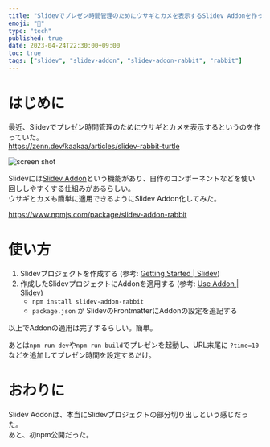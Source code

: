 ```yaml
---
title: "Slidevでプレゼン時間管理のためにウサギとカメを表示するSlidev Addonを作った"
emoji: "🐇"
type: "tech"
published: true
date: 2023-04-24T22:30:00+09:00
toc: true
tags: ["slidev", "slidev-addon", "slidev-addon-rabbit", "rabbit"]
---
```



# はじめに

最近、Slidevでプレゼン時間管理のためにウサギとカメを表示するというのを作っていた。  
https://zenn.dev/kaakaa/articles/slidev-rabbit-turtle

![screen shot](https://blog.kaakaa.dev/images/posts/tech/slidev-rabbit-turtle/screen.gif)

Slidevには[Slidev Addon](https://sli.dev/addons/write-an-addon.html)という機能があり、自作のコンポーネントなどを使い回ししやすくする仕組みがあるらしい。  
ウサギとカメも簡単に適用できるようにSlidev Addon化してみた。

https://www.npmjs.com/package/slidev-addon-rabbit

# 使い方

1. Slidevプロジェクトを作成する (参考: [Getting Started \| Slidev](https://sli.dev/guide/))
2. 作成したSlidevプロジェクトにAddonを適用する (参考: [Use Addon \| Slidev](https://sli.dev/addons/use.html))
   - `npm install slidev-addon-rabbit`
   - `package.json` か SlidevのFrontmatterにAddonの設定を追記する

以上でAddonの適用は完了するらしい。簡単。

あとは`npm run dev`や`npm run build`でプレゼンを起動し、URL末尾に `?time=10` などを追加してプレゼン時間を設定するだけ。

# おわりに

Slidev Addonは、本当にSlidevプロジェクトの部分切り出しという感じだった。  
あと、初npm公開だった。
